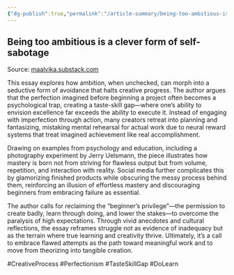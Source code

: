 ```yaml
---
{"dg-publish":true,"permalink":"/article-summary/being-too-ambitious-is-a-clever-form-of-self-sabotage/","title":"Being too ambitious is a clever form of self-sabotage","tags":["article","summary"],"created":"2025-07-06T10:48:50.009+07:00","updated":"2025-08-07T06:03:09.949+07:00"}
---
```



## Being too ambitious is a clever form of self-sabotage  

Source: [maalvika.substack.com](https://maalvika.substack.com/p/being-too-ambitious-is-a-clever-form)

This essay explores how ambition, when unchecked, can morph into a seductive form of avoidance that halts creative progress. The author argues that the perfection imagined before beginning a project often becomes a psychological trap, creating a taste-skill gap—where one’s ability to envision excellence far exceeds the ability to execute it. Instead of engaging with imperfection through action, many creators retreat into planning and fantasizing, mistaking mental rehearsal for actual work due to neural reward systems that treat imagined achievement like real accomplishment.

Drawing on examples from psychology and education, including a photography experiment by Jerry Uelsmann, the piece illustrates how mastery is born not from striving for flawless output but from volume, repetition, and interaction with reality. Social media further complicates this by glamorizing finished products while obscuring the messy process behind them, reinforcing an illusion of effortless mastery and discouraging beginners from embracing failure as essential.

The author calls for reclaiming the “beginner’s privilege”—the permission to create badly, learn through doing, and lower the stakes—to overcome the paralysis of high expectations. Through vivid anecdotes and cultural reflections, the essay reframes struggle not as evidence of inadequacy but as the terrain where true learning and creativity thrive. Ultimately, it’s a call to embrace flawed attempts as the path toward meaningful work and to move from theorizing into tangible creation.

#CreativeProcess #Perfectionism #TasteSkillGap #DoLearn
